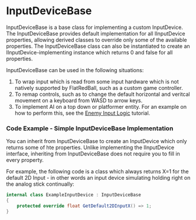 # InputDeviceBase

InputDeviceBase is a base class for implementing a custom InputDevice. The InputDeviceBase provides default implementation for all IInputDevice properties, allowing derived classes to override only some of the available properties. The InputDeviceBase class can also be instantiated to create an IInputDevice-implementing instance which returns 0 and false for all properties.

InputDeviceBase can be used in the following situations:

1. To wrap input which is read from some input hardware which is not natively supported by FlatRedBall, such as a custom game controller.
2. To remap controls, such as to change the default horizontal and veritcal movement on a keyboard from WASD to arrow keys.
3. To implement AI on a top down or platformer entity. For an example on how to perform this, see the [Enemy Input Logic](../../../tutorials/platformer-plugin/enemy-movement/03-enemy-input-logic.md) tutorial.

### Code Example - Simple InputDeviceBase Implementation

You can inherit from InputDeviceBase to create an InputDevice which only returns some of hte properties. Unlike implementing the IInputDevice interface, inheriting from InputDeviceBase does not require you to fill in every property.&#x20;

For example, the following code is a class which always returns X=1 for the default 2D Input - in other words an input device simulating holding right on the analog stick continually:

```csharp
internal class ExampleInputDevice : InputDeviceBase
{
    protected override float GetDefault2DInputX() => 1;
}
```
